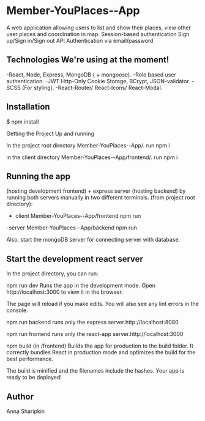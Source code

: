 # Member-YouPlaces--App

A web application allowing users to list and show their places, view other user places and coordination in map.
Session-based authentication
Sign up/Sign in/Sign out API
Authentication via email/password

Technologies We're using at the moment!
----------------------------------------
-React, Node, Express, MongoDB ( + mongoose).
-Role based user authentication.
-JWT Http-Only Cookie Storage, BCrypt, JSON-validator.
-SCSS (For styling).
-React-Router/ React-Icons/ React-Modal.

Installation
-------------
$ npm install

Getting the Project Up and running

In the project root directory Member-YouPlaces--App/.
run
npm i

in the client directory Member-YouPlaces--App/frontend/.
run
npm i

Running the app
----------------
(hosting development frontend) + express server (hosting backend) by running both servers manually in two different terminals. (from project root directory):
- client
Member-YouPlaces--App/frontend
npm run 

-server
Member-YouPlaces--App/backend
npm run 

Also, start the mongoDB server for connecting server with database.

Start the development react server 
--------------------
In the project directory, you can run:

npm run dev
Runs the app in the development mode.
Open http://localhost:3000 to view it in the browser.

The page will reload if you make edits.
You will also see any lint errors in the console.

npm run backend
runs only the express server.http://localhost:8080

npm run frontend
runs only the react-app server.http://localhost:3000

npm build (in /frontend)
Builds the app for production to the build folder.
It correctly bundles React in production mode and optimizes the build for the best performance.

The build is minified and the filenames include the hashes.
Your app is ready to be deployed!


Author
-------
Anna Sharipkin
